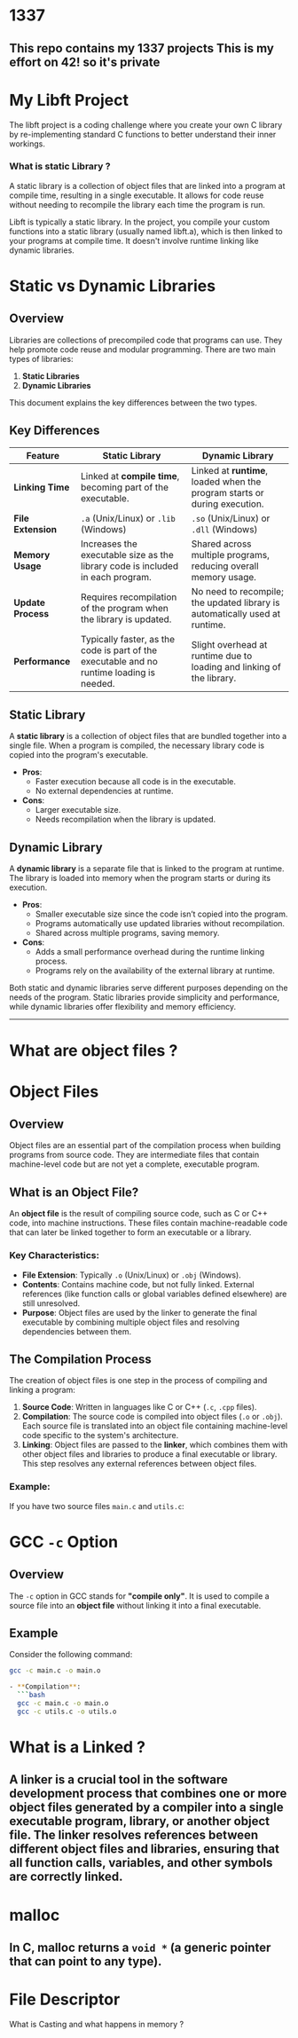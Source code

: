 # 1337
This repo contains my 1337 projects
This is my effort on 42! so it's private
----
# My Libft Project

The libft project is a coding challenge where you create your own C library by re-implementing standard C functions to better understand their inner workings.

### What is static Library ?
A static library is a collection of object files that are linked into a program at compile time, resulting in a single executable. It allows for code reuse without needing to recompile the library each time the program is run.

Libft is typically a static library. In the project, you compile your custom functions into a static library (usually named libft.a), which is then linked to your programs at compile time. It doesn't involve runtime linking like dynamic libraries.

# Static vs Dynamic Libraries

## Overview

Libraries are collections of precompiled code that programs can use. They help promote code reuse and modular programming. There are two main types of libraries:

1. **Static Libraries**
2. **Dynamic Libraries**

This document explains the key differences between the two types.

## Key Differences

| **Feature**                | **Static Library**                                | **Dynamic Library**                                |
|----------------------------|--------------------------------------------------|---------------------------------------------------|
| **Linking Time**            | Linked at **compile time**, becoming part of the executable. | Linked at **runtime**, loaded when the program starts or during execution. |
| **File Extension**          | `.a` (Unix/Linux) or `.lib` (Windows)            | `.so` (Unix/Linux) or `.dll` (Windows)            |
| **Memory Usage**            | Increases the executable size as the library code is included in each program. | Shared across multiple programs, reducing overall memory usage. |
| **Update Process**          | Requires recompilation of the program when the library is updated. | No need to recompile; the updated library is automatically used at runtime. |
| **Performance**             | Typically faster, as the code is part of the executable and no runtime loading is needed. | Slight overhead at runtime due to loading and linking of the library. |

## Static Library

A **static library** is a collection of object files that are bundled together into a single file. When a program is compiled, the necessary library code is copied into the program's executable.

- **Pros**: 
  - Faster execution because all code is in the executable.
  - No external dependencies at runtime.
- **Cons**: 
  - Larger executable size.
  - Needs recompilation when the library is updated.

## Dynamic Library

A **dynamic library** is a separate file that is linked to the program at runtime. The library is loaded into memory when the program starts or during its execution.

- **Pros**: 
  - Smaller executable size since the code isn’t copied into the program.
  - Programs automatically use updated libraries without recompilation.
  - Shared across multiple programs, saving memory.
- **Cons**: 
  - Adds a small performance overhead during the runtime linking process.
  - Programs rely on the availability of the external library at runtime.

Both static and dynamic libraries serve different purposes depending on the needs of the program. Static libraries provide simplicity and performance, while dynamic libraries offer flexibility and memory efficiency.

----
# What are object files ?

# Object Files

## Overview

Object files are an essential part of the compilation process when building programs from source code. They are intermediate files that contain machine-level code but are not yet a complete, executable program.

## What is an Object File?

An **object file** is the result of compiling source code, such as C or C++ code, into machine instructions. These files contain machine-readable code that can later be linked together to form an executable or a library.

### Key Characteristics:

- **File Extension**: Typically `.o` (Unix/Linux) or `.obj` (Windows).
- **Contents**: Contains machine code, but not fully linked. External references (like function calls or global variables defined elsewhere) are still unresolved.
- **Purpose**: Object files are used by the linker to generate the final executable by combining multiple object files and resolving dependencies between them.

## The Compilation Process

The creation of object files is one step in the process of compiling and linking a program:

1. **Source Code**: Written in languages like C or C++ (`.c`, `.cpp` files).
2. **Compilation**: The source code is compiled into object files (`.o` or `.obj`). Each source file is translated into an object file containing machine-level code specific to the system's architecture.
3. **Linking**: Object files are passed to the **linker**, which combines them with other object files and libraries to produce a final executable or library. This step resolves any external references between object files.

### Example:

If you have two source files `main.c` and `utils.c`:

# GCC `-c` Option

## Overview

The `-c` option in GCC stands for **"compile only"**. It is used to compile a source file into an **object file** without linking it into a final executable.

## Example

Consider the following command:

```bash
gcc -c main.c -o main.o

- **Compilation**: 
  ```bash
  gcc -c main.c -o main.o
  gcc -c utils.c -o utils.o
```
# What is a Linked ?
A linker is a crucial tool in the software development process that combines one or more object files generated by a compiler into a single executable program, library, or another object file. The linker resolves references between different object files and libraries, ensuring that all function calls, variables, and other symbols are correctly linked.
-----
# malloc
In C, malloc returns a ```void *``` (a generic pointer that can point to any type).
-----
# File Descriptor
What is Casting and what happens in memory ?

